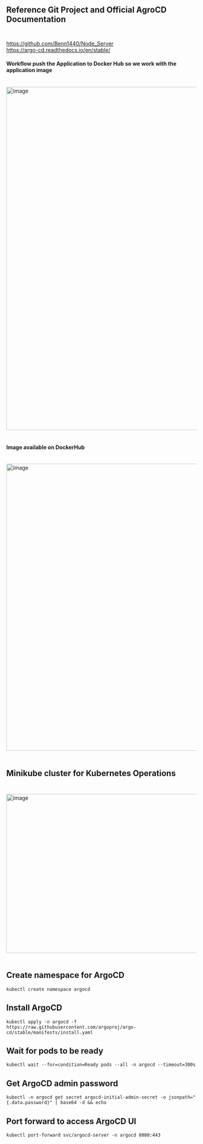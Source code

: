 ## Reference Git Project and Official AgroCD Documentation<br><br>
https://github.com/Benn1440/Node_Server<br>
https://argo-cd.readthedocs.io/en/stable/

#### Workflow push the Application to Docker Hub so we work with the application image<br><br>
<img width="2898" height="906" alt="image" src="https://github.com/user-attachments/assets/b207d5db-d399-40b6-ba0e-c220484e0f7e" /><br><br>

#### Image available on DockerHub <br><br>
<img width="1913" height="758" alt="image" src="https://github.com/user-attachments/assets/f443c5c4-7ffb-4362-8e23-ea2f358fbbdf" /><br><br>


## Minikube cluster for Kubernetes Operations <br><br>
<img width="1152" height="420" alt="image" src="https://github.com/user-attachments/assets/23859350-55fb-4081-916b-599459c2d29d" /><br><br>

## Create namespace for ArgoCD
`kubectl create namespace argocd`

## Install ArgoCD
`kubectl apply -n argocd -f https://raw.githubusercontent.com/argoproj/argo-cd/stable/manifests/install.yaml`

## Wait for pods to be ready
`kubectl wait --for=condition=Ready pods --all -n argocd --timeout=300s`

## Get ArgoCD admin password
`kubectl -n argocd get secret argocd-initial-admin-secret -o jsonpath="{.data.password}" | base64 -d && echo`

## Port forward to access ArgoCD UI
`kubectl port-forward svc/argocd-server -n argocd 8080:443`

